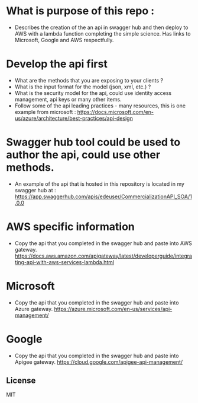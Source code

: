 # What is purpose of this repo :
* Describes the creation of the an api in swagger hub and then deploy to AWS with a lambda function completing the simple science. Has links to Microsoft, Google and AWS respectfully.  

# Develop the api first  
* What are the methods that you are exposing to your clients ?
* What is the input format for the model (json, xml, etc.) ?
* What is the security model for the api, could use identity access management, api keys or many other items.
* Follow some of the api leading practices - many resources, this is one example from microsoft : https://docs.microsoft.com/en-us/azure/architecture/best-practices/api-design

# Swagger hub tool could be used to author the api, could use other methods.

* An example of the api that is hosted in this repository is located in my swagger hub at : https://app.swaggerhub.com/apis/edeuser/CommercializationAPI_SOA/1.0.0


# AWS specific information 
* Copy the api that you completed in the swagger hub and paste into AWS gateway.
https://docs.aws.amazon.com/apigateway/latest/developerguide/integrating-api-with-aws-services-lambda.html

# Microsoft
* Copy the api that you completed in the swagger hub and paste into Azure gateway.
https://azure.microsoft.com/en-us/services/api-management/

# Google
* Copy the api that you completed in the swagger hub and paste into Apigee gateway.
https://cloud.google.com/apigee-api-management/



License
----

MIT
